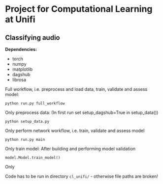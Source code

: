 # Project for Computational Learning at Unifi
## Classifying audio

**Dependencies:**
* torch
* numpy
* matplotlib
* dagshub
* librosa

Full workflow, i.e. preprocess and load data, train, validate and assess model:
```
python run.py full_workflow
```

Only preprocess data:
(In first run set setup_dagshub=True in setup_data())
```
python setup_data.py
```

Only perform network workflow, i.e. train, validate and assess model
```
python run.py main
```

Only train model:
After building and performing model validation
```
model.Model.train_model()
```

Only 

Code has to be run in directory ```cl_unifi/``` - otherwise file paths are broken!